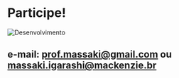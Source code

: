 # Participe!
![Desenvolvimento](https://github.com/massakiigarashi2/DiMasFernandes/blob/master/desenvolvimento.jpg)
## e-mail: prof.massaki@gmail.com ou massaki.igarashi@mackenzie.br
